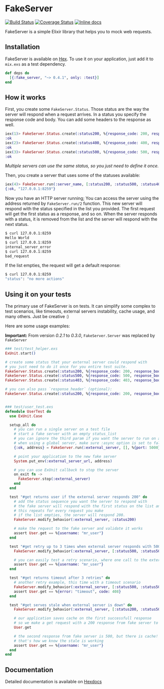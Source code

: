 # FakeServer
[![Build Status](https://travis-ci.org/bernardolins/fake_server.svg?branch=master)](https://travis-ci.org/bernardolins/fake_server)
[![Coverage Status](https://coveralls.io/repos/github/bernardolins/fake_server/badge.svg?branch=master)](https://coveralls.io/github/bernardolins/fake_server?branch=master)
[![Inline docs](http://inch-ci.org/github/bernardolins/fake_server.svg?branch=master&style=shields)](http://inch-ci.org/github/bernardolins/fake_server)

FakeServer is a simple Elixir library that helps you to mock web requests.

## Installation

FakeServer is available on [Hex](https://hex.pm/packages/fake_server). To use it on your application, just add it to `mix.exs` as a test dependency.

```elixir
def deps do
  [{:fake_server, "~> 0.4.1", only: :test}]
end
```
## How it works

First, you create some `FakeServer.Status`. Those status are the way the server will respond when a request arrives. In a status you specify the response code and body. You can add some headers to the response as well.

```elixir
iex(1)> FakeServer.Status.create(:status200, %{response_code: 200, response_body: "Hello World"})
:ok
iex(2)> FakeServer.Status.create(:status400, %{response_code: 400, response_body: "bad_request"})
:ok
iex(3)> FakeServer.Status.create(:status500, %{response_code: 500, response_body: "internal_server_error"})
:ok
```
*Multiple servers can use the same status, so you just need to define it once.*

Then, you create a server that uses some of the statuses available:
```elixir
iex(4)> FakeServer.run(:server_name, [:status200, :status500, :status400])
{:ok, "127.0.0.1:8259"}
```
Now you have an HTTP server running; You can access the server using the address returned by `FakeServer.run/2` function. This new server will respond with the status specified in the list you provided. The first request will get the first status as a response, and so on. When the server responds with a status, it is removed from the list and the server will respond with the next status.

```bash
$ curl 127.0.0.1:8259
Hello World
$ curl 127.0.0.1:8259
internal_server_error
$ curl 127.0.0.1:8259
bad_request
```

If the list empties, the request will get a default response:
```bash
$ curl 127.0.0.1:8259
"status": "no more actions"
```

## Using it on your tests

The primary use of FakeServer is on tests. It can simplify some complex to test scenarios, like timeouts, external servers instability, cache usage, and many others. Just be creative :)

Here are some usage examples:

**Important:** From version *0.2.1* to *0.3.0*, `FakeServer.Server` was replaced by `FakeServer`

```elixir
### test/test_helper.exs
ExUnit.start()

# create some status that your external server could respond with
# you just need to do it once for you entire test suite.
FakeServer.Status.create(:status200, %{response_code: 200, response_body: ~s<"username": "mr_user">})
FakeServer.Status.create(:status500, %{response_code: 500, response_body: ~s<"error": "internal server error">})
FakeServer.Status.create(:status403, %{response_code: 403, response_body: ~s<"error": "forbidden">})

# you can also pass `response_header` (optional):
FakeServer.Status.create(:status200, %{response_code: 200, response_body: "OK", resonse_headers: %{"Conent-Length": 5}})


### test/user_test.exs
defmodule UserTest do
  use ExUnit.Case

  setup_all do
    # you can run a single server on a test file
    # start a fake server with an empty status_list
    # you can ignore the third param if you want the server to run on a random port
    # when using a global server, make sure :async option is set to false on ExUnit
    {:ok, address} = FakeServer.run(:external_server, [], %{port: 5000})

    # point your application to the new fake server
    System.put_env(:external_server_url, address)

    # you can use ExUnit callback to stop the server
    on_exit fn ->
      FakeServer.stop(:external_server)
    end
  end

  test "#get returns user if the external server responds 200" do
    # add the status sequence you want the server to respond with
    # the fake server will respond with the first status on the list and remove it from the list
    # this repeats for every request you make
    # if the list empties, the server will respond 200.
    FakeServer.modify_behavior(:external_server, :status200)

    # make the request to the fake server and validate it works
    assert User.get == %{username: "mr_user"}
  end

  test "#get retry up to 3 times when external server responds with 500" do
    FakeServer.modify_behavior(:external_server, [:status500, :status500, :status500, :status200])

    # you can easily test a retry scenario, where one call to the external service makes multiple requests
    assert User.get == %{username: "mr_user"}
  end

  test "#get returns timeout after 3 retries" do
    # another retry example, this time with a timeout scenario
    FakeServer.modify_behavior(:external_server, [:status500, :status500, :status500, :status500])
    assert User.get == %{error: "timeout", code: 408}
  end

  test "#get serves stale when external server is down" do
    FakeServer.modify_behavior(:external_server, [:status200, :status500])

    # our application saves cache on the first successfull response
    # so we make a get request with a 200 response from fake server to save some cache
    User.get

    # the second response from fake server is 500, but there is cache!
    # that's how we know the stale is working
    assert User.get == %{username: "mr_user"}
  end
end
```
## Documentation
Detailed documentation is available on [Hexdocs](https://hexdocs.pm/fake_server/api-reference.html)
